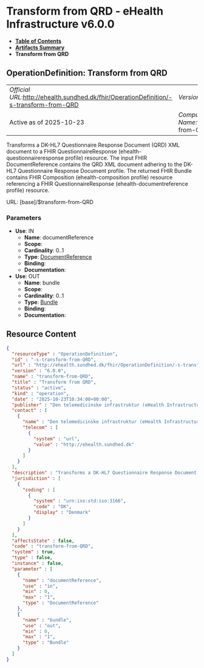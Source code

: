 # Transform from QRD - eHealth Infrastructure v6.0.0

* [**Table of Contents**](toc.md)
* [**Artifacts Summary**](artifacts.md)
* **Transform from QRD**

## OperationDefinition: Transform from QRD 

| | |
| :--- | :--- |
| *Official URL*:http://ehealth.sundhed.dk/fhir/OperationDefinition/-s-transform-from-QRD | *Version*:6.0.0 |
| Active as of 2025-10-23 | *Computable Name*:transform-from-QRD |

 
Transforms a DK-HL7 Questionnaire Response Document (QRD) XML document to a FHIR QuestionnaireResponse (ehealth-questionnaireresponse profile) resource. The input FHIR DocumentReference contains the QRD XML document adhering to the DK-HL7 Questionnaire Response Document profile. The returned FHIR Bundle contains FHIR Composition (ehealth-composition profile) resource referencing a FHIR QuestionnaireResponse (ehealth-documentreference profile) resource. 

URL: [base]/$transform-from-QRD

### Parameters

* **Use**: IN
  * **Name**: documentReference
  * **Scope**: 
  * **Cardinality**: 0..1
  * **Type**: [DocumentReference](http://hl7.org/fhir/R4/documentreference.html)
  * **Binding**: 
  * **Documentation**: 
* **Use**: OUT
  * **Name**: bundle
  * **Scope**: 
  * **Cardinality**: 0..1
  * **Type**: [Bundle](http://hl7.org/fhir/R4/bundle.html)
  * **Binding**: 
  * **Documentation**: 



## Resource Content

```json
{
  "resourceType" : "OperationDefinition",
  "id" : "-s-transform-from-QRD",
  "url" : "http://ehealth.sundhed.dk/fhir/OperationDefinition/-s-transform-from-QRD",
  "version" : "6.0.0",
  "name" : "transform-from-QRD",
  "title" : "Transform from QRD",
  "status" : "active",
  "kind" : "operation",
  "date" : "2025-10-23T10:34:08+00:00",
  "publisher" : "Den telemedicinske infrastruktur (eHealth Infrastructure)",
  "contact" : [
    {
      "name" : "Den telemedicinske infrastruktur (eHealth Infrastructure)",
      "telecom" : [
        {
          "system" : "url",
          "value" : "http://ehealth.sundhed.dk"
        }
      ]
    }
  ],
  "description" : "Transforms a DK-HL7 Questionnaire Response Document (QRD) XML document to a FHIR QuestionnaireResponse (ehealth-questionnaireresponse profile) resource. The input FHIR DocumentReference contains the QRD XML document adhering to the DK-HL7 Questionnaire Response Document profile. The returned FHIR Bundle contains FHIR Composition (ehealth-composition profile) resource referencing a FHIR QuestionnaireResponse (ehealth-documentreference profile) resource.",
  "jurisdiction" : [
    {
      "coding" : [
        {
          "system" : "urn:iso:std:iso:3166",
          "code" : "DK",
          "display" : "Denmark"
        }
      ]
    }
  ],
  "affectsState" : false,
  "code" : "transform-from-QRD",
  "system" : true,
  "type" : false,
  "instance" : false,
  "parameter" : [
    {
      "name" : "documentReference",
      "use" : "in",
      "min" : 0,
      "max" : "1",
      "type" : "DocumentReference"
    },
    {
      "name" : "bundle",
      "use" : "out",
      "min" : 0,
      "max" : "1",
      "type" : "Bundle"
    }
  ]
}

```
